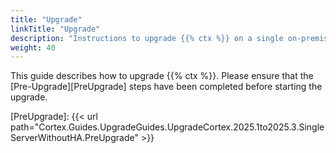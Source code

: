 ```yaml
---
title: "Upgrade"
linkTitle: "Upgrade"
description: "Instructions to upgrade {{% ctx %}} on a single on-premise server without high availability (HA)."
weight: 40
---
```


This guide describes how to upgrade {{% ctx %}}. Please ensure that the [Pre-Upgrade][PreUpgrade] steps have been completed before starting the upgrade.

[PreUpgrade]: {{< url path="Cortex.Guides.UpgradeGuides.UpgradeCortex.2025.1to2025.3.SingleServerWithoutHA.PreUpgrade" >}}
